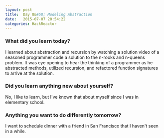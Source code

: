```yaml
---
layout: post
title:  Day 8&#58; Modeling Abstraction
date:   2015-07-07 20:54:22
categories: HackReactor
---
```


### What did you learn today?

I learned about abstraction and recursion by watching a solution video of a seasoned programmer code a solution to the n-rooks and n-queens problem. It was eye opening to hear the thinking of a programmer as he abstracted methods, utilized recursion, and refactored function signatures to arrive at the solution.

### Did you learn anything new about yourself?

No, I like to learn, but I've known that about myself since I was in elementary school.

### Anything you want to do differently tomorrow?

I want to schedule dinner with a friend in San Francisco that I haven't seen in a while.